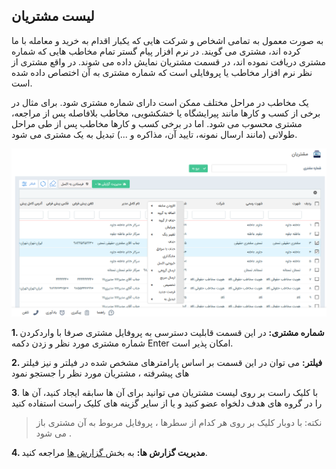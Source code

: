 ﻿##  لیست مشتریان  

  به صورت معمول به تمامی اشخاص و شرکت هایی که یکبار اقدام به خرید و معامله با ما کرده اند، مشتری می گویند. در نرم افزار پیام گستر تمام مخاطب هایی که شماره مشتری دریافت نموده اند، در قسمت مشتریان نمایش داده می شوند. در واقع مشتری از نظر نرم افزار مخاطب یا پروفایلی است که شماره مشتری به آن اختصاص داده شده است.

یک مخاطب در مراحل مختلف ممکن است دارای شماره مشتری شود. برای مثال در برخی از کسب و کارها مانند پیرایشگاه یا خشکشویی، مخاطب بلافاصله پس از مراجعه، مشتری محسوب می شود. اما در برخی کسب و کارها مخاطب پس از طی مراحل طولانی (مانند ارسال نمونه، تایید آن، مذاکره و ...) تبدیل به یک مشتری می شود. 

![](Customers.png)

**1. شماره مشتری:** در این قسمت قابلیت دسترسی به پروفایل مشتری صرفا با واردکردن شماره مشتری مورد نظر و زدن دکمه Enter امکان پذیر است.

**2. فیلتر:**  می توان در این قسمت بر اساس پارامترهای مشخص شده در فیلتر و نیز فیلتر های پیشرفته ، مشتریان مورد نظر را جستجو نمود

**3**. با کلیک راست بر روی لیست مشتریان می توانید برای آن ها سابقه ایجاد کنید، آن ها را در گروه های هدف دلخواه عضو کنید و یا از سایر گزینه های کلیک راست استفاده کنید

>  نکته:   با دوبار کلیک بر روی هر کدام از سطرها ، پروفایل مربوط به آن مشتری باز می شود .

**4. مدیریت گزارش ها:** به بخش[  گزارش ها](https://github.com/1stco/PayamGostarDocs/blob/master/help%202.5.4/Management-and-reports/Report-Builder/Report-Builder.md) مراجعه کنید.  



